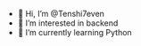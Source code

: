 - 👋 Hi, I’m @Tenshi7even
- 👀 I’m interested in backend
- 🌱 I’m currently learning Python


<!---
Tenshi7even/Tenshi7even is a ✨ special ✨ repository because its `README.md` (this file) appears on your GitHub profile.
You can click the Preview link to take a look at your changes.
--->
